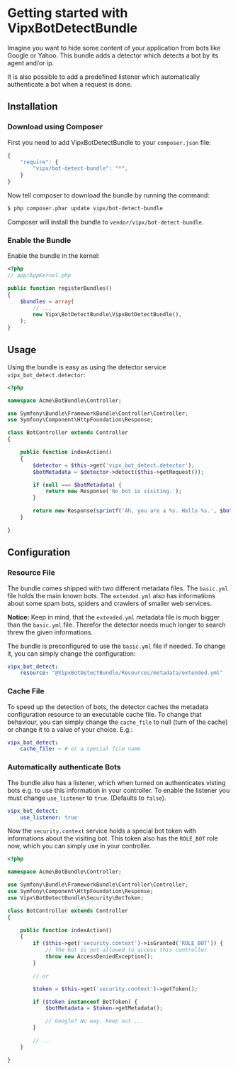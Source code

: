# Getting started with VipxBotDetectBundle

Imagine you want to hide some content of your application from bots like Google or Yahoo. This bundle adds a detector which detects a bot by its agent and/or ip.

It is also possible to add a predefined listener which automatically authenticate a bot when a request is done.

## Installation

### Download using Composer

First you need to add VipxBotDetectBundle to your `composer.json` file:

``` js
{
    "require": {
        "vipx/bot-detect-bundle": "*",
    }
}
```

Now tell composer to download the bundle by running the command:

``` bash
$ php composer.phar update vipx/bot-detect-bundle
```

Composer will install the bundle to `vendor/vipx/bot-detect-bundle`.

### Enable the Bundle

Enable the bundle in the kernel:

``` php
<?php
// app/AppKernel.php

public function registerBundles()
{
    $bundles = array(
        // ...
        new Vipx\BotDetectBundle\VipxBotDetectBundle(),
    );
}
```

## Usage

Using the bundle is easy as using the detector service `vipx_bot_detect.detector`:

``` php
<?php

namespace Acme\BotBundle\Controller;

use Symfony\Bundle\FrameworkBundle\Controller\Controller;
use Symfony\Component\HttpFoundation\Response;

class BotController extends Controller
{

    public function indexAction()
    {
        $detector = $this->get('vipx_bot_detect.detector');
        $botMetadata = $detector->detect($this->getRequest());

        if (null === $botMetadata) {
            return new Response('No bot is visiting.');
        }

        return new Response(sprintf('Ah, you are a %s. Hello %s.', $botMetadata->getType(), $botMetadata->getName()));
    }

}
```

## Configuration

### Resource File

The bundle comes shipped with two different metadata files. The `basic.yml` file holds the main known bots. The `extended.yml` also has informations about some spam bots, spiders and crawlers of smaller web services.

__Notice:__ Keep in mind, that the `extended.yml` metadata file is much bigger than the `basic.yml` file. Therefor the detector needs much longer to search threw the given informations.

The bundle is preconfigured to use the `basic.yml` file if needed. To change it, you can simply change the configuration:

``` yaml
vipx_bot_detect:
    resource: "@VipxBotDetectBundle/Resources/metadata/extended.yml"
```

### Cache File

To speed up the detection of bots, the detector caches the metadata configuration resource to an executable cache file. To change that behaviour, you can simply change the `cache_file` to null (turn of the cache) or change it to a value of your choice. E.g.:

``` yaml
vipx_bot_detect:
    cache_file: ~ # or a special file name
```

### Automatically authenticate Bots

The bundle also has a listener, which when turned on authenticates visting bots e.g. to use this information in your controller. To enable the listener you must change `use_listener` to `true`. (Defaults to `false`).

``` yaml
vipx_bot_detect:
    use_listener: true
```

Now the `security.context` service holds a special bot token with informations about the visiting bot. This token also has the `ROLE_BOT` role now, which you can simply use in your controller.

``` php
<?php

namespace Acme\BotBundle\Controller;

use Symfony\Bundle\FrameworkBundle\Controller\Controller;
use Symfony\Component\HttpFoundation\Response;
use Vipx\BotDetectBundle\Security\BotToken;

class BotController extends Controller
{

    public function indexAction()
    {
        if ($this->get('security.context')->isGranted('ROLE_BOT')) {
            // The bot is not allowed to access this controller
            throw new AccessDeniedException();
        }

        // or

        $token = $this->get('security.context')->getToken();

        if ($token instanceof BotToken) {
            $botMetadata = $token->getMetadata();

            // Google? No way. Keep out ...
        }

        // ...
    }

}
```